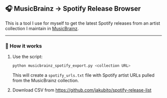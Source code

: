 ## 🎧 MusicBrainz → Spotify Release Browser



This is a tool I use for myself to get the latest Spotify releases from an artist collection I maintain in [MusicBrainz](https://musicbrainz.org).

---

### 🔁 How it works

1. Use the script:
   ```bash
   python musicbrainz_spotify_export.py <collection URL>
   ```
   This will create a `spotify_urls.txt` file with Spotify artist URLs pulled from the MusicBrainz collection.

2. Download CSV from https://github.com/jakubito/spotify-release-list
